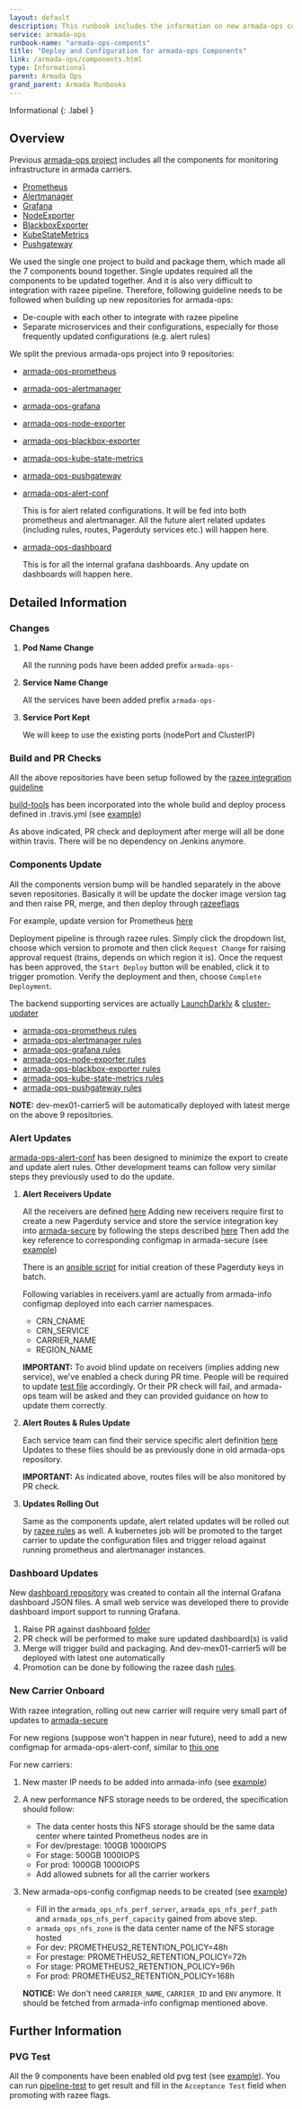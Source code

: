 ```yaml
---
layout: default
description: This runbook includes the information on new armada-ops components
service: armada-ops
runbook-name: "armada-ops-compents"
title: "Deploy and Configuration for armada-ops Components"
link: /armada-ops/components.html
type: Informational
parent: Armada Ops
grand_parent: Armada Runbooks
---
```


Informational
{: .label }

## Overview

Previous [armada-ops project](https://github.ibm.com/alchemy-containers/armada-ops/)
 includes all the components for monitoring infrastructure in armada carriers.

- [Prometheus](https://github.ibm.com/alchemy-containers/prometheus)
- [Alertmanager](https://github.ibm.com/alchemy-containers/alertmanager)
- [Grafana](https://github.ibm.com/alchemy-containers/grafana/)
- [NodeExporter](https://github.ibm.com/alchemy-containers/node_exporter/)
- [BlackboxExporter](https://github.ibm.com/alchemy-containers/blackbox-exporter/)
- [KubeStateMetrics](https://github.ibm.com/alchemy-containers/kube-state-metrics/)
- [Pushgateway](https://github.ibm.com/alchemy-containers/pushgateway/)

We used the single one project to build and package them, which made all the 7
 components bound together. Single updates required all the components to be
 updated together. And it is also very difficult to integration with razee
 pipeline. Therefore, following guideline needs to be followed when building up
 new repositories for armada-ops:

- De-couple with each other to integrate with razee pipeline
- Separate microservices and their configurations, especially for those
   frequently updated configurations (e.g. alert rules)

We split the previous armada-ops project into 9 repositories:

- [armada-ops-prometheus](https://github.ibm.com/alchemy-containers/armada-ops-prometheus)
- [armada-ops-alertmanager](https://github.ibm.com/alchemy-containers/armada-ops-alertmanager)
- [armada-ops-grafana](https://github.ibm.com/alchemy-containers/armada-ops-grafana)
- [armada-ops-node-exporter](https://github.ibm.com/alchemy-containers/armada-ops-node-exporter)
- [armada-ops-blackbox-exporter](https://github.ibm.com/alchemy-containers/armada-ops-blackbox-exporter)
- [armada-ops-kube-state-metrics](https://github.ibm.com/alchemy-containers/armada-ops-kube-state-metrics)
- [armada-ops-pushgateway](https://github.ibm.com/alchemy-containers/armada-ops-pushgateway)
- [armada-ops-alert-conf](https://github.ibm.com/alchemy-containers/armada-ops-alert-conf)

   This is for alert related configurations. It will be fed into both prometheus
    and alertmanager. All the future alert related updates (including rules,
    routes, Pagerduty services etc.) will happen here.

- [armada-ops-dashboard](https://github.ibm.com/alchemy-containers/armada-ops-dashboard)

   This is for all the internal grafana dashboards. Any update on dashboards
    will happen here.


## Detailed Information

### Changes

1. **Pod Name Change**

   All the running pods have been added prefix `armada-ops-`

1. **Service Name Change**

   All the services have been added prefix `armada-ops-`

1. **Service Port Kept**

   We will keep to use the existing ports (nodePort and ClusterIP)

### Build and PR Checks

All the above repositories have been setup followed by the [razee integration
 guideline](https://github.ibm.com/alchemy-containers/Razee/blob/master/README.md)

[build-tools](https://github.ibm.com/alchemy-containers/build-tools) has been
 incorporated into the whole build and deploy process defined in .travis.yml
 (see [example](https://github.ibm.com/alchemy-containers/armada-ops-prometheus/blob/master/.travis.yml))

As above indicated, PR check and deployment after merge will all be done within
 travis. There will be no dependency on Jenkins anymore.

### Components Update

All the components version bump will be handled separately in the above seven
 repositories. Basically it will be update the docker image version tag and
 then raise PR, merge, and then deploy through [razeeflags](https://razeeflags.containers.cloud.ibm.com/alchemy-containers/)

For example, update version for Prometheus [here](https://github.ibm.com/alchemy-containers/armada-ops-prometheus/blob/master/.travis.yml#L25)

Deployment pipeline is through razee rules. Simply click the dropdown list,
 choose which version to promote and then click `Request Change` for raising
 approval request (trains, depends on which region it is). Once the request has
 been approved, the `Start Deploy` button will be enabled, click it to trigger
 promotion. Verify the deployment and then, choose `Complete Deployment`.

The backend supporting services are actually [LaunchDarkly](https://app.launchdarkly.com/default/production/features)
 & [cluster-updater](https://github.ibm.com/alchemy-containers/cluster-updater)

- [armada-ops-prometheus rules](https://razeeflags.containers.cloud.ibm.com/alchemy-containers/flags/default/production/armada-ops-prometheus)
- [armada-ops-alertmanager rules](https://razeeflags.containers.cloud.ibm.com/alchemy-containers/flags/default/production/armada-ops-alertmanager)
- [armada-ops-grafana rules](https://razeeflags.containers.cloud.ibm.com/alchemy-containers/flags/default/production/armada-ops-grafana)
- [armada-ops-node-exporter rules](https://razeeflags.containers.cloud.ibm.com/alchemy-containers/flags/default/production/armada-ops-node-exporter)
- [armada-ops-blackbox-exporter rules](https://razeeflags.containers.cloud.ibm.com/alchemy-containers/flags/default/production/armada-ops-blackbox-exporter)
- [armada-ops-kube-state-metrics rules](https://razeeflags.containers.cloud.ibm.com/alchemy-containers/flags/default/production/armada-ops-kube-state-metrics)
- [armada-ops-pushgateway rules](https://razeeflags.containers.cloud.ibm.com/alchemy-containers/flags/default/production/armada-ops-pushgateway)

**NOTE:** dev-mex01-carrier5 will be automatically deployed with latest merge on
 the above 9 repositories.

### Alert Updates

[armada-ops-alert-conf](https://github.ibm.com/alchemy-containers/armada-ops-alert-conf/blob/master/README.md)
 has been designed to minimize the export to create and update alert rules.
 Other development teams can follow very similar steps they previously used to
 do the update.

1. **Alert Receivers Update**

   All the receivers are defined [here](https://github.ibm.com/alchemy-containers/armada-ops-alert-conf/blob/master/alerts/receivers/receivers.yml)
    Adding new receivers require first to create a new Pagerduty service and
    store the service integration key into [armada-secure](https://github.ibm.com/alchemy-containers/armada-secure/tree/master/build-env-vars/pagerduty)
    by following the steps described [here](https://github.ibm.com/alchemy-containers/armada-secure#secure-build-environment-variables)
    Then add the key reference to corresponding configmap in armada-secure
    (see [example](https://github.ibm.com/alchemy-containers/armada-secure/blob/master/secure/armada/ap-north/armada-ops-alert-conf.yaml))

   There is an [ansible script](https://github.ibm.com/alchemy-containers/armada-ops-alert-conf/blob/master/ansible/gen-pdkeys.yaml)
    for initial creation of these Pagerduty keys in batch.

   Following variables in receivers.yaml are actually from armada-info configmap
    deployed into each carrier namespaces.

   - CRN_CNAME
   - CRN_SERVICE
   - CARRIER_NAME
   - REGION_NAME

   **IMPORTANT:** To avoid blind update on receivers (implies adding new
    service), we've enabled a check during PR time. People will be required to
    update [test file](https://github.ibm.com/alchemy-containers/armada-ops-alert-conf/blob/master/test/alertmanager-config-gold.yml)
    accordingly. Or their PR check will fail, and armada-ops team will be asked
    and they can provided guidance on how to update them correctly.

1. **Alert Routes & Rules Update**

   Each service team can find their service specific alert definition [here](https://github.ibm.com/alchemy-containers/armada-ops-alert-conf/tree/master/alerts/services)
    Updates to these files should be as previously done in old armada-ops
    repository.

   **IMPORTANT:** As indicated above, routes files will be also monitored by
    PR check.

1. **Updates Rolling Out**

   Same as the components update, alert related updates will be rolled out by
    [razee rules](https://razeeflags.containers.cloud.ibm.com/alchemy-containers/flags/default/production/armada-ops-alert-conf)
    as well. A kubernetes job will be promoted to the target carrier to update
    the configuration files and trigger reload against running prometheus and
    alertmanager instances.

### Dashboard Updates

New [dashboard repository](https://github.ibm.com/alchemy-containers/armada-ops-dashboard)
 was created to contain all the internal Grafana dashboard JSON files. A small
 web service was developed there to provide dashboard import support to running
 Grafana.

1. Raise PR against dashboard [folder](https://github.ibm.com/alchemy-containers/armada-ops-dashboard/tree/master/dashboards)
2. PR check will be performed to make sure updated dashboard(s) is valid
3. Merge will trigger build and packaging. And dev-mex01-carrier5 will be
   deployed with latest one automatically
4. Promotion can be done by following the razee dash [rules](https://razeeflags.containers.cloud.ibm.com/alchemy-containers/flags/default/production/armada-ops-dashboard).

### New Carrier Onboard

With razee integration, rolling out new carrier will require very small part of
 updates to [armada-secure](https://github.ibm.com/alchemy-containers/armada-secure)

For new regions (suppose won't happen in near future), need to add a new
 configmap for armada-ops-alert-conf, similar to [this one](https://github.ibm.com/alchemy-containers/armada-secure/blob/master/secure/armada/ap-north/armada-ops-alert-conf.yaml)

For new carriers:

   1. New master IP needs to be added into armada-info (see [example](https://github.ibm.com/alchemy-containers/armada-secure/blob/master/secure/armada/ap-north/hubs/prod-hkg02-carrier2/armada-info.yaml#L38))
   1. A new performance NFS storage needs to be ordered, the specification should follow:
      - The data center hosts this NFS storage should be the same data center where tainted Prometheus nodes are in
      - For dev/prestage: 100GB 1000IOPS
      - For stage: 500GB 1000IOPS
      - For prod: 1000GB 1000IOPS
      - Add allowed subnets for all the carrier workers
   1. New armada-ops-config configmap needs to be created (see [example](https://github.ibm.com/alchemy-containers/armada-secure/blob/master/secure/armada/ap-north/hubs/prod-hkg02-carrier2/armada-ops-config.yaml))
      - Fill in the `armada_ops_nfs_perf_server`, `armada_ops_nfs_perf_path` and `armada_ops_nfs_perf_capacity` gained from above step.
      - `armada_ops_nfs_zone` is the data center name of the NFS storage hosted
      - For dev: PROMETHEUS2_RETENTION_POLICY=48h
      - For prestage: PROMETHEUS2_RETENTION_POLICY=72h
      - For stage: PROMETHEUS2_RETENTION_POLICY=96h
      - For prod: PROMETHEUS2_RETENTION_POLICY=168h

      **NOTICE:** We don't need `CARRIER_NAME`, `CARRIER_ID` and `ENV` anymore.
       It should be fetched from armada-info configmap mentioned above.

## Further Information

### PVG Test

All the 9 components have been enabled old pvg test (see [example](https://github.ibm.com/alchemy-containers/armada-ops-alertmanager/blob/master/.pvg.yml)).
 You can run [pipeline-test](https://alchemy-containers-jenkins.swg-devops.com/view/Conductors/job/armada-ops/job/promotion-pipeline-test/)
 to get result and fill in the `Acceptance Test` field when promoting with razee flags.
